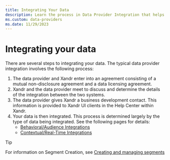 ```yaml
---
title: Integrating Your Data
description: Learn the process in Data Provider Integration that helps in integrating your data. 
ms.custom: data-providers
ms.date: 11/29/2023
---
```


# Integrating your data

There are several steps to integrating your data. The typical data provider integration involves the following process:

1. The data provider and Xandr enter into an agreement consisting of a mutual non-disclosure agreement and a data licensing agreement.
1. Xandr and the data provider meet to discuss and determine the details of the integration between the two systems.
1. The data provider gives Xandr a business development contact. This information is provided to Xandr UI clients in the Help Center within Xandr.
1. Your data is then integrated. This process is determined largely by the type of data being integrated. See the following pages for details:
    - [Behavioral/Audience Integrations](audience-data-integrations.md)
    - [Contextual/Real-Time Integrations](real-time-data-integration-instructions.md)

> [!TIP]
> For information on Segment Creation, see [Creating and managing segments](creating-and-managing-segments.md)

